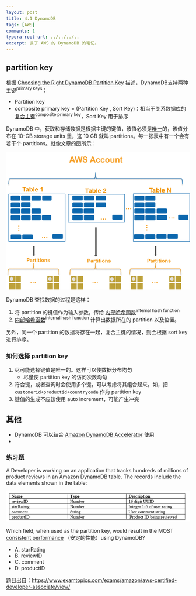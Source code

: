 ```yaml
---
layout: post
title: 4.1 DynamoDB
tags: [AWS]
comments: 1
typora-root-url: ../../../..
excerpt: 关于 AWS 的 DynamoDB 的笔记。
---
```










## partition key

根据 [Choosing the Right DynamoDB Partition Key](https://aws.amazon.com/cn/blogs/database/choosing-the-right-dynamodb-partition-key/) 描述，DynamoDB支持两种主键<sup>primary keys</sup>：

- Partition key
- composite primary key = (Partition Key , Sort Key)：相当于关系数据库的 <u>复合主键</u><sup>composite primary key</sup>，Sort Key 用于排序

DynamoDB 中，获取和存储数据是根据主键的键值</u>，该值必须是<u>唯一</u>的，该值分布在 10-GB storage units 里，这 10 GB 就叫 partitions。每一张表中有一个会有若干个 partitions。就像文章的图所示：

![img](/assets/blog_res/dynamodb-partition-key-2.gif)

DynamoDB 查找数据的过程是这样：

1. 将 partition 的键值作为输入参数，传给 <u>内部哈希函数</u><sup>internal hash function</sup>
2. <u>内部哈希函数</u><sup>internal hash function</sup> 计算出数据所在的 partition 以及位置。

另外，同一个 partition 的数据将存在一起，复合主键的情况，则会根据 sort key 进行排序。

### 如何选择 partition key

1. 尽可能选择键值是唯一的。这样可以使数据分布均匀
   - 尽量使 partition key 的访问次数均匀
2. 符合键，或者查询时会使用多个键，可以考虑将其组合起来。如，把 `customerid+productid+countrycode` 作为 partition key 
3. 键值的生成不应该使用 auto increment，可能产生冲突

## 其他

- DynamoDB 可以结合 [Amazon DynamoDB Accelerator](https://aws.amazon.com/dynamodb/dax/) 使用
- 

### 练习题

A Developer is working on an application that tracks hundreds of millions of product reviews in an Amazon DynamoDB table. The records include the data elements shown in the table:

![img](/assets/blog_res/0000300001.png)

Which field, when used as the partition key, would result in the MOST <u>consistent performance</u> （安定的性能）using DynamoDB?

- A. starRating
- B. reviewID
- C. comment
- D. productID

题目出自：https://www.examtopics.com/exams/amazon/aws-certified-developer-associate/view/









